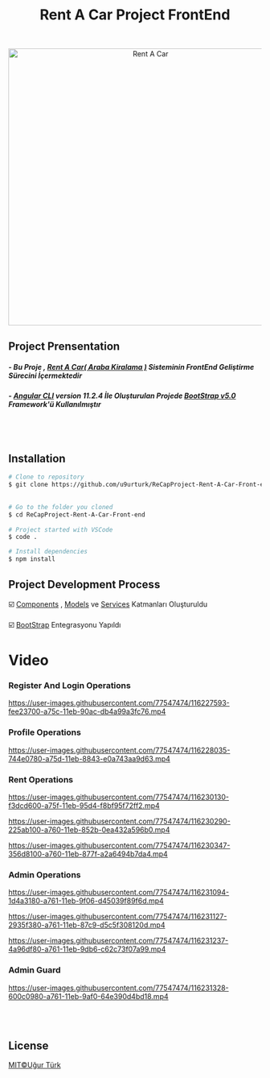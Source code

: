 <h1 align="center">Rent A Car Project FrontEnd</h1> <br>
<p align="center">
  <img src="https://media.giphy.com/media/WpxiPz418zwy54WQvJ/giphy.gif" width="550" alt="Rent A Car">
</p>


## Project Prensentation
##### - Bu Proje , [Rent A Car( Araba Kiralama )](https://github.com/u9urturk/ReCapProject-Rent-A-Car) Sisteminin FrontEnd Geliştirme Sürecini İçermektedir 
##### - [Angular CLI](https://github.com/angular/angular-cli) version 11.2.4 İle Oluşturulan Projede [BootStrap v5.0 ](https://getbootstrap.com/docs/5.0/getting-started/introduction/) Framework'ü Kullanılmıştır
<br>
<br>

## Installation

```bash
# Clone to repository
$ git clone https://github.com/u9urturk/ReCapProject-Rent-A-Car-Front-end
  
  
# Go to the folder you cloned
$ cd ReCapProject-Rent-A-Car-Front-end
  
# Project started with VSCode
$ code .

# Install dependencies
$ npm install
```

## Project Development Process
☑️ [Components](https://github.com/u9urturk/ReCapProject-Rent-A-Car-Front-end/tree/master/src/app/components) , [Models](https://github.com/u9urturk/ReCapProject-Rent-A-Car-Front-end/tree/master/src/app/models) ve [Services](https://github.com/u9urturk/ReCapProject-Rent-A-Car-Front-end/tree/master/src/app/services) Katmanları Oluşturuldu<br> 
<br>
☑️ [BootStrap](https://getbootstrap.com/docs/5.0/getting-started/introduction/) Entegrasyonu Yapıldı 

# Video
### Register And Login Operations
https://user-images.githubusercontent.com/77547474/116227593-fee23700-a75c-11eb-90ac-db4a99a3fc76.mp4


### Profile Operations
https://user-images.githubusercontent.com/77547474/116228035-744e0780-a75d-11eb-8843-e0a743aa9d63.mp4


### Rent Operations
https://user-images.githubusercontent.com/77547474/116230130-f3dcd600-a75f-11eb-95d4-f8bf95f72ff2.mp4

https://user-images.githubusercontent.com/77547474/116230290-225ab100-a760-11eb-852b-0ea432a596b0.mp4

https://user-images.githubusercontent.com/77547474/116230347-356d8100-a760-11eb-877f-a2a6494b7da4.mp4


### Admin Operations
https://user-images.githubusercontent.com/77547474/116231094-1d4a3180-a761-11eb-9f06-d45039f89f6d.mp4

https://user-images.githubusercontent.com/77547474/116231127-2935f380-a761-11eb-87c9-d5c5f308120d.mp4


https://user-images.githubusercontent.com/77547474/116231237-4a96df80-a761-11eb-9db6-c62c73f07a99.mp4


### Admin Guard
https://user-images.githubusercontent.com/77547474/116231328-600c0980-a761-11eb-9af0-64e390d4bd18.mp4

<br>
<br>

## License
[MIT©Uğur Türk](https://github.com/u9urturk/ReCapProject-Rent-A-Car-Front-end/blob/master/LICENSE)
































